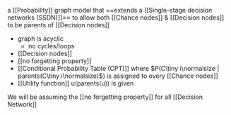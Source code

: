a [[Probability]] graph model that ==extends a [[Single-stage decision networks (SSDN)]]== to allow both [[Chance nodes]] & [[Decision nodes]] to be parents of [[Decision nodes]]
- graph is acyclic
	- no cycles/loops
- [[Decision nodes]]
- [[no forgetting property]]
- [[Conditional Probability Table (CPT)]] where $P(C\tiny i\normalsize | parents(C\tiny i\normalsize)$) is assigned to every [[Chance nodes]]
- [[Utility function]] u(parents(u)) is given

We will be assuming the [[no forgetting property]] for all [[Decision Network]]



